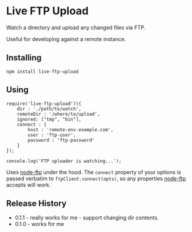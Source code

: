 # Live FTP Upload

Watch a directory and upload any changed files via FTP.

Useful for developing against a remote instance.

## Installing

```
npm install live-ftp-upload
```

## Using

```
require('live-ftp-upload')({
    dir : './path/to/watch',
    remoteDir : '/where/to/upload',
    ignored: ["tmp", "bin"],
    connect : {
        host : 'remote-env.example.com',
        user : 'ftp-user',
        password : 'ftp-password'
    }
});

console.log('FTP uploader is watching...');
```

Uses [node-ftp](https://github.com/mscdex/node-ftp) under the hood. The `connect` property of your options is passed verbatim to `ftpClient.connect(opts)`, so any properties [node-ftp](https://github.com/mscdex/node-ftp) accepts will work.

## Release History

- 0.1.1 - really works for me - support changing dir contents.
- 0.1.0 - works for me
